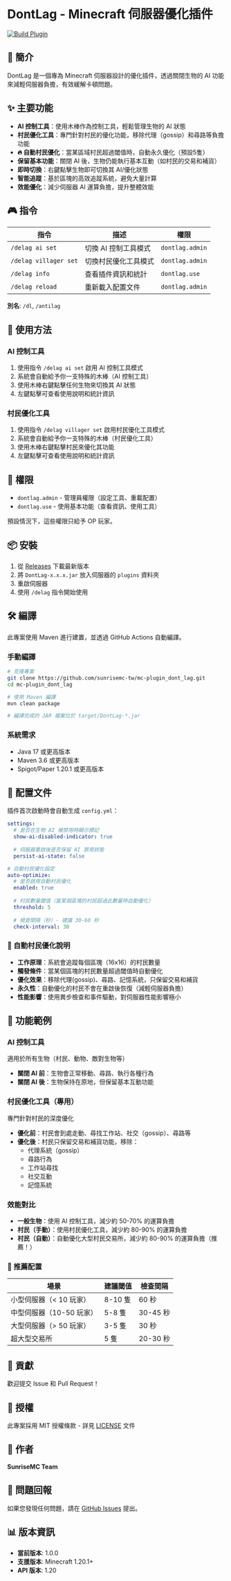 # DontLag - Minecraft 伺服器優化插件

[![Build Plugin](https://github.com/sunrisemc-tw/mc-plugin_dont_lag/actions/workflows/build.yml/badge.svg)](https://github.com/sunrisemc-tw/mc-plugin_dont_lag/actions/workflows/build.yml)

## 📖 簡介

DontLag 是一個專為 Minecraft 伺服器設計的優化插件，透過關閉生物的 AI 功能來減輕伺服器負擔，有效緩解卡頓問題。

## ✨ 主要功能

- **AI 控制工具**：使用木棒作為控制工具，輕鬆管理生物的 AI 狀態
- **村民優化工具**：專門針對村民的優化功能，移除代理（gossip）和尋路等負擔功能
- **🔥 自動村民優化**：當某區域村民超過閾值時，自動永久優化（預設5隻）
- **保留基本功能**：關閉 AI 後，生物仍能執行基本互動（如村民的交易和補貨）
- **即時切換**：右鍵點擊生物即可切換其 AI/優化狀態
- **智能追蹤**：基於區塊的高效追蹤系統，避免大量計算
- **效能優化**：減少伺服器 AI 運算負擔，提升整體效能

## 🎮 指令

| 指令 | 描述 | 權限 |
|------|------|------|
| `/delag ai set` | 切換 AI 控制工具模式 | `dontlag.admin` |
| `/delag villager set` | 切換村民優化工具模式 | `dontlag.admin` |
| `/delag info` | 查看插件資訊和統計 | `dontlag.use` |
| `/delag reload` | 重新載入配置文件 | `dontlag.admin` |

**別名**: `/dl`, `/antilag`

## 🔧 使用方法

### AI 控制工具
1. 使用指令 `/delag ai set` 啟用 AI 控制工具模式
2. 系統會自動給予你一支特殊的木棒（AI 控制工具）
3. 使用木棒右鍵點擊任何生物來切換其 AI 狀態
4. 左鍵點擊可查看使用說明和統計資訊

### 村民優化工具
1. 使用指令 `/delag villager set` 啟用村民優化工具模式
2. 系統會自動給予你一支特殊的木棒（村民優化工具）
3. 使用木棒右鍵點擊村民來優化其功能
4. 左鍵點擊可查看使用說明和統計資訊

## 🔑 權限

- `dontlag.admin` - 管理員權限（設定工具、重載配置）
- `dontlag.use` - 使用基本功能（查看資訊、使用工具）

預設情況下，這些權限只給予 OP 玩家。

## 📦 安裝

1. 從 [Releases](https://github.com/sunrisemc-tw/mc-plugin_dont_lag/releases) 下載最新版本
2. 將 `DontLag-x.x.x.jar` 放入伺服器的 `plugins` 資料夾
3. 重啟伺服器
4. 使用 `/delag` 指令開始使用

## 🛠️ 編譯

此專案使用 Maven 進行建置，並透過 GitHub Actions 自動編譯。

### 手動編譯

```bash
# 克隆專案
git clone https://github.com/sunrisemc-tw/mc-plugin_dont_lag.git
cd mc-plugin_dont_lag

# 使用 Maven 編譯
mvn clean package

# 編譯完成的 JAR 檔案位於 target/DontLag-*.jar
```

### 系統需求

- Java 17 或更高版本
- Maven 3.6 或更高版本
- Spigot/Paper 1.20.1 或更高版本

## 📝 配置文件

插件首次啟動時會自動生成 `config.yml`：

```yaml
settings:
  # 是否在生物 AI 被禁用時顯示標記
  show-ai-disabled-indicator: true
  
  # 伺服器重啟後是否保留 AI 禁用狀態
  persist-ai-state: false

# 自動村民優化設定
auto-optimize:
  # 是否啟用自動村民優化
  enabled: true
  
  # 村民數量閾值（當某個區塊的村民超過此數量時自動優化）
  threshold: 5
  
  # 檢查間隔（秒）- 建議 30-60 秒
  check-interval: 30
```

### 🤖 自動村民優化說明

- **工作原理**：系統會追蹤每個區塊（16x16）的村民數量
- **觸發條件**：當某個區塊的村民數量超過閾值時自動優化
- **優化效果**：移除代理(gossip)、尋路、記憶系統，只保留交易和補貨
- **永久性**：自動優化的村民不會在重啟後恢復（減輕伺服器負擔）
- **性能影響**：使用異步檢查和事件驅動，對伺服器性能影響極小

## 🎯 功能範例

### AI 控制工具
適用於所有生物（村民、動物、敵對生物等）
- **關閉 AI 前**：生物會正常移動、尋路、執行各種行為
- **關閉 AI 後**：生物保持在原地，但保留基本互動功能

### 村民優化工具（專用）
專門針對村民的深度優化
- **優化前**：村民會到處走動、尋找工作站、社交（gossip）、尋路等
- **優化後**：村民只保留交易和補貨功能，移除：
  - 代理系統（gossip）
  - 尋路行為
  - 工作站尋找
  - 社交互動
  - 記憶系統

### 效能對比
- **一般生物**：使用 AI 控制工具，減少約 50-70% 的運算負擔
- **村民（手動）**：使用村民優化工具，減少約 80-90% 的運算負擔
- **村民（自動）**：自動優化大型村民交易所，減少約 80-90% 的運算負擔（推薦！）

### 🎯 推薦配置

| 場景 | 建議閾值 | 檢查間隔 |
|------|---------|---------|
| 小型伺服器（< 10 玩家） | 8-10 隻 | 60 秒 |
| 中型伺服器（10-50 玩家） | 5-8 隻 | 30-45 秒 |
| 大型伺服器（> 50 玩家） | 3-5 隻 | 30 秒 |
| 超大型交易所 | 5 隻 | 20-30 秒 |

## 🤝 貢獻

歡迎提交 Issue 和 Pull Request！

## 📜 授權

此專案採用 MIT 授權條款 - 詳見 [LICENSE](LICENSE) 文件

## 👥 作者

**SunriseMC Team**

## 🐛 問題回報

如果您發現任何問題，請在 [GitHub Issues](https://github.com/sunrisemc-tw/mc-plugin_dont_lag/issues) 提出。

## 📊 版本資訊

- **當前版本**: 1.0.0
- **支援版本**: Minecraft 1.20.1+
- **API 版本**: 1.20
